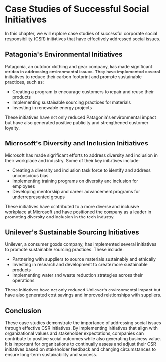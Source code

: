 Case Studies of Successful Social Initiatives
=======================================================================

In this chapter, we will explore case studies of successful corporate social responsibility (CSR) initiatives that have effectively addressed social issues.

Patagonia's Environmental Initiatives
-------------------------------------

Patagonia, an outdoor clothing and gear company, has made significant strides in addressing environmental issues. They have implemented several initiatives to reduce their carbon footprint and promote sustainable practices, such as:

* Creating a program to encourage customers to repair and reuse their products
* Implementing sustainable sourcing practices for materials
* Investing in renewable energy projects

These initiatives have not only reduced Patagonia's environmental impact but have also generated positive publicity and strengthened customer loyalty.

Microsoft's Diversity and Inclusion Initiatives
-----------------------------------------------

Microsoft has made significant efforts to address diversity and inclusion in their workplace and industry. Some of their key initiatives include:

* Creating a diversity and inclusion task force to identify and address unconscious bias
* Implementing training programs on diversity and inclusion for employees
* Developing mentorship and career advancement programs for underrepresented groups

These initiatives have contributed to a more diverse and inclusive workplace at Microsoft and have positioned the company as a leader in promoting diversity and inclusion in the tech industry.

Unilever's Sustainable Sourcing Initiatives
-------------------------------------------

Unilever, a consumer goods company, has implemented several initiatives to promote sustainable sourcing practices. These include:

* Partnering with suppliers to source materials sustainably and ethically
* Investing in research and development to create more sustainable products
* Implementing water and waste reduction strategies across their operations

These initiatives have not only reduced Unilever's environmental impact but have also generated cost savings and improved relationships with suppliers.

Conclusion
----------

These case studies demonstrate the importance of addressing social issues through effective CSR initiatives. By implementing initiatives that align with organizational values and stakeholder expectations, companies can contribute to positive social outcomes while also generating business value. It is important for organizations to continually assess and adjust their CSR initiatives based on stakeholder feedback and changing circumstances to ensure long-term sustainability and success.
